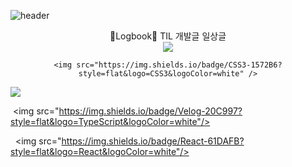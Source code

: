 ![header](https://capsule-render.vercel.app/api?text=Joy%20Github!&type=waving&height=300&color=gradient)

<div align="center"> 
📝Logbook📝
TIL
개발글
일상글
</div>

<div align="center">
	<img src="https://img.shields.io/badge/Java-007396?style=flat&logo=Java&logoColor=white" />
	
	<img src="https://img.shields.io/badge/CSS3-1572B6?style=flat&logo=CSS3&logoColor=white" />
</div>
<img src="https://img.shields.io/badge/HTML5-E34F26?style=flat&logo=HTML5&logoColor=white" />

 <img src="https://img.shields.io/badge/Velog-20C997?style=flat&logo=TypeScript&logoColor=white"/>

  <img src="https://img.shields.io/badge/React-61DAFB?style=flat&logo=React&logoColor=white"/>
